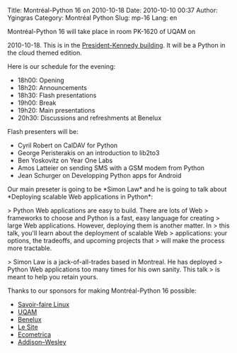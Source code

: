 Title: Montréal-Python 16 on 2010-10-18
Date: 2010-10-10 00:37
Author: Ygingras
Category: Montréal Python
Slug: mp-16
Lang: en

<!--:en--> Montréal-Python 16 will take place in room PK-1620 of UQAM on
2010-10-18. This is in the [President-Kennedy building][]. It will be a
Python in the cloud themed edition.

Here is our schedule for the evening:

-   18h00: Opening
-   18h20: Announcements
-   18h30: Flash presentations
-   19h00: Break
-   19h20: Main presentations
-   20h30: Discussions and refreshments at Benelux

</p>

Flash presenters will be:

-   Cyril Robert on CalDAV for Python
-   George Peristerakis on an introduction to lib2to3
-   Ben Yoskovitz on Year One Labs
-   Amos Latteier on sending SMS with a GSM modem from Python
-   Jean Schurger on Developping Python apps for Android

</p>
Our main preseter is going to be *Simon Law* and he is going to talk
about *Deploying scalable Web applications in Python*:

<p>
> Python Web applications are easy to build. There are lots of Web
> frameworks to choose and Python is a fast, easy language for creating
> large Web applications. However, deploying them is another matter. In
> this talk, you'll learn about the deployment of scalable Web
> applications: your options, the tradeoffs, and upcoming projects that
> will make the process more tractable.

</p>
<p>
> Simon Law is a jack-of-all-trades based in Montreal. He has deployed
> Python Web applications too many times for his own sanity. This talk
> is meant to help you retain yours.

</p>
Thanks to our sponsors for making Montréal-Python 16 possible:

-   [Savoir-faire Linux][]
-   [UQAM][]
-   [Benelux][]
-   [Le Site][]
-   [Ecometrica][]
-   [Addison–Wesley][]

<!--:-->

</p>

  [President-Kennedy building]: http://www.uqam.ca/campus/pavillons/pk.htm
  [Savoir-faire Linux]: http://savoirfairelinux.com/
  [UQAM]: http://uqam.ca
  [Benelux]: http://www.brasseriebenelux.com/
  [Le Site]: http://lesite.ca/
  [Ecometrica]: http://ecometrica.ca/
  [Addison–Wesley]: http://www.informit.com/topics/topic.aspx?st=61456
